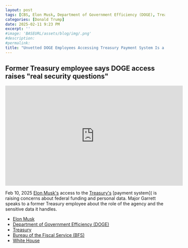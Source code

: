 ```yaml
---
layout: post
tags: [CBS, Elon Musk, Department of Government Efficiency (DOGE), Treasury, Bureau of the Fiscal Service (BFS), White House, president (POTUS), politics]
categories: [Donald Trump]
date: 2025-02-11 9:23 PM
excerpt: ''
#image: 'BASEURL/assets/blog/img/.png'
#description:
#permalink:
title: "Unvetted DOGE Employees Accessing Treasury Payment System Is a Serious Security Risk"
---
```



## Former Treasury employee says DOGE access raises "real security questions"

<iframe width="560" height="315" src="https://www.youtube.com/embed/H-mjKxeT6ww?si=dFaau76dZ30J-hJE" title="YouTube video player" frameborder="0" allow="accelerometer; autoplay; clipboard-write; encrypted-media; gyroscope; picture-in-picture; web-share" referrerpolicy="strict-origin-when-cross-origin" allowfullscreen></iframe>

Feb 10, 2025
[Elon Musk's](https://x.com///elonmusk/) access to the [Treasury's](https://home.treasury.gov/) [payment system]( is raising concerns about federal funding and personal data. Major Garrett speaks to a former Treasury employee about the role of the agency and the sensitive data it handles.

- [Elon Musk](https://x.com/elonmusk/)
- [Department of Government Efficiency (DOGE)](https://doge.gov/)
- [Treasury](https://home.treasury.gov/)
- [Bureau of the Fiscal Service (BFS)](http://www.fiscal.treasury.gov/)
- [White House](https://www.whitehouse.gov/)

